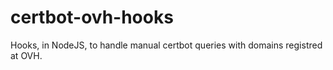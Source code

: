 # certbot-ovh-hooks
Hooks, in NodeJS, to handle manual certbot queries with domains registred at OVH.
